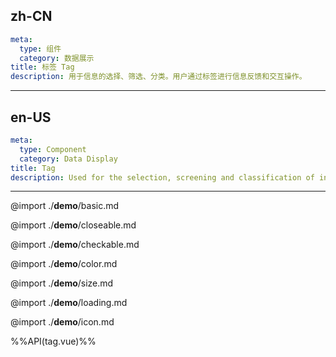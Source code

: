 ## zh-CN
```yaml
meta:
  type: 组件
  category: 数据展示
title: 标签 Tag
description: 用于信息的选择、筛选、分类。用户通过标签进行信息反馈和交互操作。
```
---
## en-US
```yaml
meta:
  type: Component
  category: Data Display
title: Tag
description: Used for the selection, screening and classification of information. Users use tags for information feedback and interactive operations.
```
---

@import ./__demo__/basic.md

@import ./__demo__/closeable.md

@import ./__demo__/checkable.md

@import ./__demo__/color.md

@import ./__demo__/size.md

@import ./__demo__/loading.md

@import ./__demo__/icon.md

%%API(tag.vue)%%
